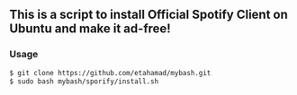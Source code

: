 ## This is a script to install Official Spotify Client on Ubuntu and make it ad-free!

### Usage
```bash
$ git clone https://github.com/etahamad/mybash.git
$ sudo bash mybash/sporify/install.sh
```
